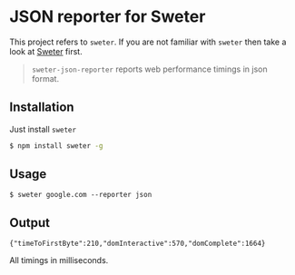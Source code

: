 # JSON reporter for Sweter

This project refers to ``sweter``. If you are not familiar with ``sweter`` then take a look at [Sweter](https://github.com/msn0/sweter) first.

> `sweter-json-reporter` reports web performance timings in json format.

## Installation

Just install `sweter`

```sh
$ npm install sweter -g
```

## Usage

```
$ sweter google.com --reporter json
```

## Output

```
{"timeToFirstByte":210,"domInteractive":570,"domComplete":1664}
```

All timings in milliseconds.
